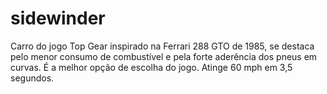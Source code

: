 # sidewinder
Carro do jogo Top Gear inspirado na Ferrari 288 GTO de 1985, se destaca pelo menor consumo de combustível e pela forte aderência dos pneus em curvas. É a melhor opção de escolha do jogo. Atinge 60 mph em 3,5 segundos.
